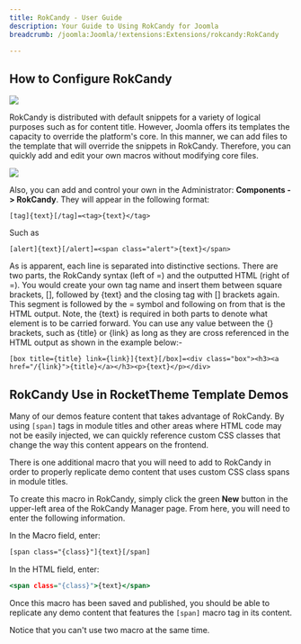 ```yaml
---
title: RokCandy - User Guide
description: Your Guide to Using RokCandy for Joomla
breadcrumb: /joomla:Joomla/!extensions:Extensions/rokcandy:RokCandy

---
```


How to Configure RokCandy
-----

![][rokcandy1]

RokCandy is distributed with default snippets for a variety of logical purposes such as for content title. However, Joomla offers its templates the capacity to override the platform's core. In this manner, we can add files to the template that will override the snippets in RokCandy. Therefore, you can quickly add and edit your own macros without modifying core files. 

![][rokcandy2]

Also, you can add and control your own in the Administrator: **Components -> RokCandy**. They will appear in the following format:

~~~
[tag]{text}[/tag]=<tag>{text}</tag>
~~~

Such as

~~~
[alert]{text}[/alert]=<span class="alert">{text}</span>
~~~

As is apparent, each line is separated into distinctive sections. There are two parts, the RokCandy syntax (left of =) and the outputted HTML (right of =). You would create your own tag name and insert them between square brackets, [], followed by {text} and the closing tag with [] brackets again. This segment is followed by the = symbol and following on from that is the HTML output. Note, the {text} is required in both parts to denote what element is to be carried forward. You can use any value between the {} brackets, such as {title} or {link} as long as they are cross referenced in the HTML output as shown in the example below:-

~~~
[box title={title} link={link}]{text}[/box]=<div class="box"><h3><a href="/{link}">{title}</a></h3><p>{text}</p></div>
~~~

RokCandy Use in RocketTheme Template Demos
-----

Many of our demos feature content that takes advantage of RokCandy. By using `[span]` tags in module titles and other areas where HTML code may not be easily injected, we can quickly reference custom CSS classes that change the way this content appears on the frontend.

There is one additional macro that you will need to add to RokCandy in order to properly replicate demo content that uses custom CSS class spans in module titles.

To create this macro in RokCandy, simply click the green **New** button in the upper-left area of the RokCandy Manager page. From here, you will need to enter the following information.

In the Macro field, enter:

~~~ .html
[span class="{class}"]{text}[/span]
~~~ 

In the HTML field, enter:

~~~ .html
<span class="{class}">{text}</span>
~~~

Once this macro has been saved and published, you should be able to replicate any demo content that features the `[span]` macro tag in its content.

Notice that you can't use two macro at the same time. 

[rokcandy1]: assets/rokcandy_1.jpeg
[rokcandy2]: assets/rokcandy_2.jpeg
